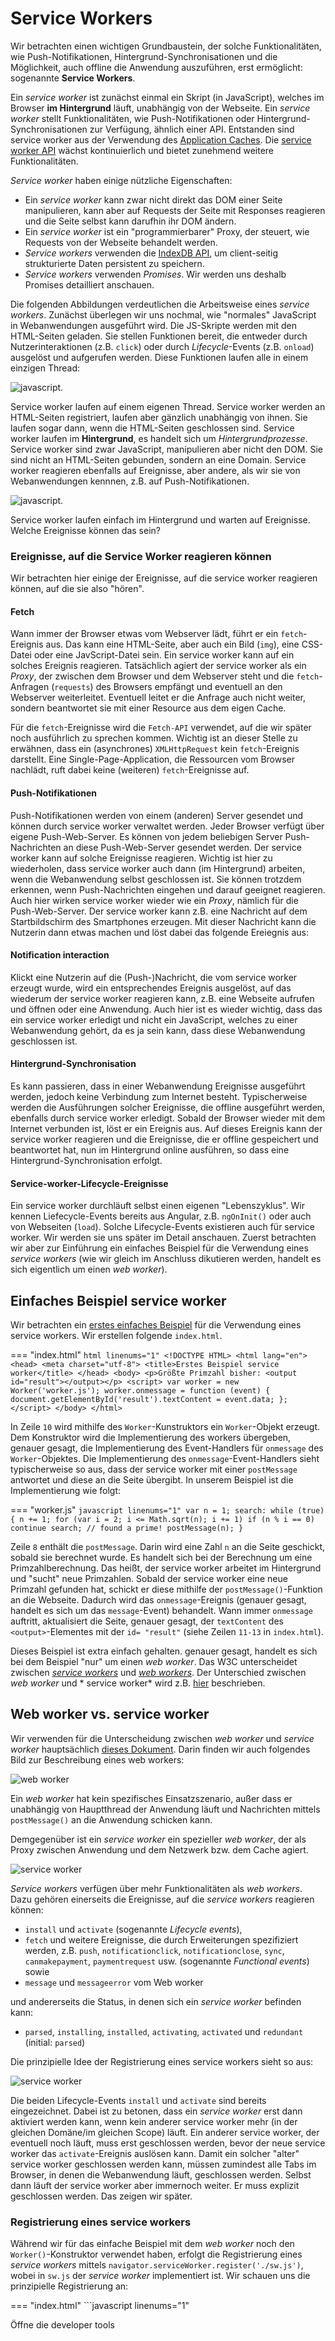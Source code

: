 # Service Workers

Wir betrachten einen wichtigen Grundbaustein, der solche Funktionalitäten, wie Push-Notifikationen, Hintergrund-Synchronisationen und die Möglichkeit, auch offline die Anwendung auszuführen, erst ermöglicht: sogenannte **Service Workers**.

Ein *service worker* ist zunächst einmal ein Skript (in JavaScript), welches im Browser **im Hintergrund** läuft, unabhängig von der Webseite. Ein *service worker* stellt Funktionalitäten, wie Push-Notifikationen oder Hintergrund-Synchronisationen zur Verfügung, ähnlich einer API. Entstanden sind service worker aus der Verwendung des [Application Caches](https://www.html5rocks.com/en/tutorials/appcache/beginner/). Die [service worker API](https://developer.mozilla.org/de/docs/Web/API/Service_Worker_API) wächst kontinuierlich und bietet zunehmend weitere Funktionalitäten. 

*Service worker* haben einige nützliche Eigenschaften:

- Ein *service worker* kann zwar nicht direkt das DOM einer Seite manipulieren, kann aber auf Requests der Seite mit Responses reagieren und die Seite selbst kann darufhin ihr DOM ändern. 
- Ein *service worker* ist ein "programmierbarer" Proxy, der steuert, wie Requests von der Webseite behandelt werden.
- *Service workers* verwenden die [IndexDB API](https://developer.mozilla.org/en-US/docs/Web/API/IndexedDB_API), um client-seitig strukturierte Daten persistent zu speichern. 
- *Service workers* verwenden *Promises*. Wir werden uns deshalb Promises detailliert anschauen. 

Die folgenden Abbildungen verdeutlichen die Arbeitsweise eines *service workers*. Zunächst überlegen wir uns nochmal, wie "normales" JavaScript in Webanwendungen ausgeführt wird. Die JS-Skripte werden mit den HTML-Seiten geladen. Sie stellen Funktionen bereit, die entweder durch Nutzerinteraktionen (z.B. `click`) oder durch *Lifecycle*-Events (z.B. `onload`) ausgelöst und aufgerufen werden. Diese Funktionen laufen alle in einem einzigen Thread:

![javascript](./files/19_serviceworker.png). 

Service worker laufen auf einem eigenen Thread. Service worker werden an HTML-Seiten registriert, laufen aber gänzlich unabhängig von ihnen. Sie laufen sogar dann, wenn die HTML-Seiten geschlossen sind. Service worker laufen im **Hintergrund**, es handelt sich um *Hintergrundprozesse*. Service worker sind zwar JavaScript, manipulieren aber nicht den DOM. Sie sind nicht an HTML-Seiten gebunden, sondern an eine Domain. Service worker reagieren ebenfalls auf Ereignisse, aber andere, als wir sie von Webanwendungen kennnen, z.B. auf Push-Notifikationen. 

![javascript](./files/20_serviceworker.png). 

Service worker laufen einfach im Hintergrund und warten auf Ereignisse. Welche Ereignisse können das sein?

### Ereignisse, auf die Service Worker reagieren können

Wir betrachten hier einige der Ereignisse, auf die service worker reagieren können, auf die sie also "hören". 

#### Fetch

Wann immer der Browser etwas vom Webserver lädt, führt er ein `fetch`-Ereignis aus. Das kann eine HTML-Seite, aber auch ein Bild (`img`), eine CSS-Datei oder eine JavScript-Datei sein. Ein service worker kann auf ein solches Ereignis reagieren. Tatsächlich agiert der service worker als ein *Proxy*, der zwischen dem Browser und dem Webserver steht und die `fetch`-Anfragen (`requests`) des Browsers empfängt und eventuell an den Webserver weiterleitet. Eventuell leitet er die Anfrage auch nicht weiter, sondern beantwortet sie mit einer Resource aus dem eigen Cache. 

Für die `fetch`-Ereignisse wird die `Fetch-API` verwendet, auf die wir später noch ausführlich zu sprechen kommen. Wichtig ist an dieser Stelle zu erwähnen, dass ein (asynchrones) `XMLHttpRequest` kein `fetch`-Ereignis darstellt. Eine Single-Page-Application, die Ressourcen vom Browser nachlädt, ruft dabei keine (weiteren) `fetch`-Ereignisse auf. 

#### Push-Notifikationen

Push-Notifikationen werden von einem (anderen) Server gesendet und können durch service worker verwaltet werden. Jeder Browser verfügt über eigene Push-Web-Server. Es können von jedem beliebigen Server Push-Nachrichten an diese Push-Web-Server gesendet werden. Der service worker kann auf solche Ereignisse reagieren. Wichtig ist hier zu wiederholen, dass service worker auch dann (im Hintergrund) arbeiten, wenn die Webanwendung selbst geschlossen ist. Sie können trotzdem erkennen, wenn Push-Nachrichten eingehen und darauf geeignet reagieren. Auch hier wirken service worker wieder wie ein *Proxy*, nämlich für die Push-Web-Server. Der service worker kann z.B. eine Nachricht auf dem Startbildschirm des Smartphones erzeugen. Mit dieser Nachricht kann die Nutzerin dann etwas machen und löst dabei das folgende Ereiegnis aus:

#### Notification interaction

Klickt eine Nutzerin auf die (Push-)Nachricht, die vom service worker erzeugt wurde, wird ein entsprechendes Ereignis ausgelöst, auf das wiederum der service worker reagieren kann, z.B. eine Webseite aufrufen und öffnen oder eine Anwendung. Auch hier ist es wieder wichtig, dass das ein service worker erledigt und nicht ein JavaScript, welches zu einer Webanwendung gehört, da es ja sein kann, dass diese Webanwendung geschlossen ist.

#### Hintergrund-Synchronisation

Es kann passieren, dass in einer Webanwendung Ereignisse ausgeführt werden, jedoch keine Verbindung zum Internet besteht. Typischerweise werden die Ausführungen solcher Ereignisse, die offline ausgeführt werden, ebenfalls durch service worker erledigt. Sobald der Browser wieder mit dem Internet verbunden ist, löst er ein Ereignis aus. Auf dieses Ereignis kann der service worker reagieren und die Ereignisse, die er offline gespeichert und beantwortet hat, nun im Hintergrund online ausführen, so dass eine Hintergrund-Synchronisation erfolgt. 

#### Service-worker-Lifecycle-Ereignisse

Ein service worker durchläuft selbst einen eigenen "Lebenszyklus". Wir kennen Liefecycle-Events bereits aus Angular, z.B. `ngOnInit()` oder auch von Webseiten (`load`). Solche Lifecycle-Events existieren auch für service worker. Wir werden sie uns später im Detail anschauen. Zuerst betrachten wir aber zur Einführung ein einfaches Beispiel für die Verwendung eines *service workers* (wie wir gleich im Anschluss dikutieren werden, handelt es sich eigentlich um einen *web worker*). 

## Einfaches Beispiel service worker

Wir betrachten ein [erstes einfaches Beispiel](https://html.spec.whatwg.org/multipage/workers.html#a-background-number-crunching-worker) für die Verwendung eines service workers. Wir erstellen folgende `index.html`. 

=== "index.html"
	```html linenums="1"
	<!DOCTYPE HTML>
	<html lang="en">
	<head>
	    <meta charset="utf-8">
	    <title>Erstes Beispiel service worker</title>
	</head>
	<body>
	<p>Größte Primzahl bisher: <output id="result"></output></p>
	<script>
	    var worker = new Worker('worker.js');
	    worker.onmessage = function (event) {
	        document.getElementById('result').textContent = event.data;
	    };
	</script>
	</body>
	</html>
	```

In Zeile `10` wird mithilfe des `Worker`-Kunstruktors ein `Worker`-Objekt erzeugt. Dem Konstruktor wird die Implementierung des workers übergeben, genauer gesagt, die Implementierung des Event-Handlers für `onmessage` des `Worker`-Objektes. Die Implementierung des `onmessage`-Event-Handlers sieht typischerweise so aus, dass der service worker mit einer `postMessage` antwortet und diese an die Seite übergibt. In unserem Beispiel ist die Implementierung wie folgt: 

=== "worker.js"
	```javascript linenums="1"
	var n = 1;
	search: while (true) {
	    n += 1;
	    for (var i = 2; i <= Math.sqrt(n); i += 1)
	        if (n % i == 0)
	            continue search;
	    // found a prime!
	    postMessage(n);
	}
	```

Zeile `8` enthält die `postMessage`. Darin wird eine Zahl `n` an die Seite geschickt, sobald sie berechnet wurde. Es handelt sich bei der Berechnung um eine Primzahlberechnung. Das heißt, der service worker arbeitet im Hintergrund und "sucht" neue Primzahlen. Sobald der service worker eine neue Primzahl gefunden hat, schickt er diese mithilfe der `postMessage()`-Funktion an die Webseite. Dadurch wird das `onmessage`-Ereignis (genauer gesagt, handelt es sich um das `message`-Event) behandelt. Wann immer `onmessage` auftritt, aktualisiert die Seite, genauer gesagt, der `textContent` des `<output>`-Elementes mit der `id= "result"` (siehe Zeilen `11-13` in `index.html`). 

Dieses Beispiel ist extra einfach gehalten. genauer gesagt, handelt es sich bei dem Beispiel "nur" um einen *web worker*. Das W3C unterscheidet zwischen [*service workers*](https://www.w3.org/TR/service-workers/) und [*web workers*](https://html.spec.whatwg.org/multipage/workers.html#workers). Der Unterschied zwischen *web worker* und * service worker* wird z.B. [hier](https://bitsofco.de/web-workers-vs-service-workers-vs-worklets/) beschrieben. 

## Web worker vs. service worker

Wir verwenden für die Unterscheidung zwischen *web worker* und *service worker*  hauptsächlich [dieses Dokument](https://bitsofco.de/web-workers-vs-service-workers-vs-worklets/). Darin finden wir auch folgendes Bild zur Beschreibung eines web workers:

![web worker](./files/03_webworker.png)

Ein *web worker* hat kein spezifisches Einsatzszenario, außer dass er unabhängig von Hauptthread der Anwendung läuft und Nachrichten mittels `postMessage()` an die Anwendung schicken kann. 

Demgegenüber ist ein *service worker* ein spezieller *web worker*, der als Proxy zwischen Anwendung und dem Netzwerk bzw. dem Cache agiert. 

![service worker](./files/04_serviceworker.png)

*Service workers* verfügen über mehr Funktionalitäten als *web workers*. Dazu gehören einerseits die Ereignisse, auf die *service workers* reagieren können:

- `install` und `activate` (sogenannte *Lifecycle events*),
- `fetch` und weitere Ereignisse, die durch Erweiterungen spezifiziert werden, z.B. `push`, `notificationclick`, `notificationclose`, `sync`, `canmakepayment`, `paymentrequest` usw. (sogenannte *Functional events*) sowie
- `message` und `messageerror` vom Web worker

und andererseits die Status, in denen sich ein *service worker* befinden kann:

- `parsed`, `installing`, `installed`, `activating`, `activated` und `redundant` (initial: `parsed`)

Die prinzipielle Idee der Registrierung eines service workers sieht so aus:

![service worker](./files/21_serviceworker.png)

Die beiden Lifecycle-Events `install` und `activate` sind bereits eingezeichnet. Dabei ist zu betonen, dass ein *service worker*  erst dann aktiviert werden kann, wenn kein anderer service worker mehr (in der gleichen Domäne/im gleichen Scope) läuft. Ein anderer service worker, der eventuell noch läuft, muss erst geschlossen werden, bevor der neue service worker das `activate`-Ereignis auslösen kann. Damit ein solcher "alter" service worker geschlossen werden kann, müssen zumindest alle Tabs im Browser, in denen die Webanwendung läuft, geschlossen werden. Selbst dann läuft der service worker aber immernoch weiter. Er muss explizit geschlossen werden. Das zeigen wir später. 

### Registrierung eines service workers

Während wir für das einfache Beispiel mit dem *web worker* noch den `Worker()`-Konstruktor verwendet haben, erfolgt die Registrierung eines *service workers* mittels `navigator.serviceWorker.register('./sw.js')`, wobei in `sw.js` der *service worker* implementiert ist. Wir schauen uns die prinzipielle Registrierung an:

=== "index.html"
	```javascript linenums="1"
	<!DOCTYPE HTML>
	<html lang="en">
	<head>
	    <meta charset="utf-8">
	    <title>Erstes Beispiel service worker</title>
	</head>
	<body>
	<p>Öffne die developer tools</p>
	<script>
	    
	    if ('serviceWorker' in navigator) {
	        // Register a service worker hosted at the root of the
	        // site using the default scope.
	        navigator.serviceWorker.register('./sw.js').then(function(registration) {
	            console.log('Service worker registration succeeded:', registration);
	            console.log('Scope ist ' + registration.scope);
	            // At this point, you can optionally do something
	            // with registration. See https://developer.mozilla.org/en-US/docs/Web/API/ServiceWorkerRegistration
	        }).catch(function(error) {
	            console.log('Service worker registration failed:', error);
	        });

	        // Independent of the registration, let's also display
	        // information about whether the current page is controlled
	        // by an existing service worker, and when that
	        // controller changes.

	        // First, do a one-off check if there's currently a
	        // service worker in control.
	        if (navigator.serviceWorker.controller) {
	            console.log('This page is currently controlled by:', navigator.serviceWorker.controller);
	        }

	        // Then, register a handler to detect when a new or
	        // updated service worker takes control.
	        navigator.serviceWorker.oncontrollerchange = function() {
	            console.log('This page is now controlled by:', navigator.serviceWorker.controller);
	        };
	    } else {
	        console.log('Service workers are not supported.');
	    }
	</script>
	</body>
	</html>
	```

Wir haben hier die registrierung des *service workers* innerhalb des `<script>`-Elementes. Besser (und das werden wir später auch immer machen) ist die Erstellung einer eigenen `.js`-Datei dafür. 

Wenn wir die `Developer Tools` öffnen, sehen wir auf der `Console` folgende Ausgabe:

![devtools](./files/05_devtools.png)

Für diejenigen, für die das Registrierungs-Beispiel oben zu lang ist, hier die Version von [W3C](https://www.w3.org/TR/service-workers/#document-context):

```javascript linenums="1"
// scope defaults to the path the script sits in
// "/" in this example
navigator.serviceWorker.register("/serviceworker.js").then(registration => {
  console.log("success!");
  if (registration.installing) {
    registration.installing.postMessage("Howdy from your installing page.");
  }
}, err => {
  console.error("Installing the worker failed!", err);
});
```



### Registrierung eines service workers in HTW-Insta

Nun, da wir wissen, wie die Registrierung eines service workers prinzipiell funktioniert, fügen wir unserem `HTW-Insta`-Beispiel einen solchen hinzu. Den aktuellen Stand der Anwendung finden Sie unter [IKT-PWA-02](https://github.com/jfreiheit/IKT-PWA-02). Das ist die Version, in der bereits das Web-App-Manifest enthalten ist. 

Zunächst beachten wir noch einen besonderen Eintrag in der `package.json`:

=== "package.json"
	```json linenums="1" hl_lines="7"
	{
	  "name": "IKT-PWA-02",
	  "version": "1.0.0",
	  "description": "Grundgerüst einer PWA mit Web-App-Manifest",
	  "main": "index.js",
	  "scripts": {
	    "start": "http-server -c-1"
	  },
	  "keywords": ["pwa", "progressive", "web", "app", "ikt", "htw", "fiw"],
	  "author": "J. freiheit",
	  "license": "ISC",
	  "devDependencies": {
	    "http-server": "^14.1.0"
	  }
	}
	```

In Zeile `7` wird definiert, dass wir bei Aufruf des `npm start`-Befehls den Webserver `http-server` starten. Das Argument `-c-1` besagt, dass wir für diesen Server **nicht** den Browser-Cache verwenden wollen. Jede datei, die wir somit vom Webserver anfordern, wird somit auch tatsächlich neu geladen. Stattdessen wollen wir nämlich nur den Cache des service workers verwenden. 

Für unseren service worker erstellen wir uns im `public`-Ordner eine Datei `sw.js`. Da der service worker im `public`-Ordner angelegt wird, ist sein Scope unsere komplette Webanwendung. Wollten wir z.B. einen service worker, der nur für unsere Hilfe-Seiten zuständig ist, so hätten wir die Datei im `help`-Ordner erzeugt. 

Um unseren service worker zu registrieren, müssen wir ihn in alle unsere HTML-Seiten einbinden. Wir haben die `/public/index.html`-Datei und die `/public/help/index.html`. Dort könnten wir innerhalb des eines `<script>`-Elementes die Registrierung durchführen. Da wir aber bereits in beiden Dateien die Datei `public/src/js/app.js` einbinden, erledigen wir die Registrierung einfach dort. Dann ist sie nur an einer Stelle und wir müssen die HTML-Dateien nicht anpassen. In die `/public/src/js/app.js` schreiben wir nun Folgendes:

=== "/public/src/js/app.js"
	```javascript linenums="1" 
	if ('serviceWorker' in navigator) {
	    navigator.serviceWorker
	        .register('/sw.js')
	        .then(function() {
	            console.log('service worker registriert')
	        });
	}
	``` 

Starten unserer Anwendung und Aufruf im Browser ergibt die Ausgabe `service worker registriert` in der Konsole der DevTools. 

![service worker](./files/22_serviceworker.png)

Im Zusammenhang mit service workern gibt es folgendes zu beachten:

> service worker funktionieren nur mit https oder auf localhost!

Wundern Sie sich also nicht, wenn Ihr service worker nicht funktioniert, sobald Sie Ihre Anwendung auf einem Webserver ausführen, der `https` nicht unterstützt. Anleitungen, wie Sie einen Webserver für `https` konfigurieren, finden Sie z.B. [hier](https://letsencrypt.org/getting-started/). Schauen Sie ansonsten auch [hier](tools.md#https-fur-localhost) und [hier](tools.md#https-fur-webserver).

### Service worker: Life-Cycle-Ereignisse behandeln

Nun implementieren wir den service worker. Wir haben ihn bereits registriert, aber die Datei `sw.js` ist noch leer. Die grundlegende Idee eines service workers ist es, Ereignisse zu behandeln. Wir werden unserem service worker also eine Reihe von `addEventListener()`-Funktionen hinzufügen. Diese Funktion kennen wir bereits aus "normalem" JavaScript-Code. Dort haben häufig so etwas wie `addEventListener('click', function() { /* ... */ })` geschrieben. Das `click`-Ereignis hat aber keine Relevanz für service worker, da ein service worker keine Auswirkungen auf das DOM hat. Vielmehr reagiert ein service worker auf Ereignisse, die wir bereits [oben](#web-worker-vs-service-worker) beschrieben haben. Wir fügen unserem service worker Ereignisbehandlungen hinzu:

=== "/public/sw.js"
	```javascript linenums="1" 
	self.addEventListener('install', function(event) {
	    console.log('service worker --> installing ...', event);
	})

	self.addEventListener('activate', function(event) {
	    console.log('service worker --> activating ...', event);
	    return self.clients.claim();
	})
	``` 

Wir melden uns also an zwei Ereignisse an: an das `install`-Ereignis und das `activate`-Ereignis. Beide Ereignisse sind auch gut [hier](https://developers.google.com/web/fundamentals/primers/service-workers/lifecycle) beschrieben. Beide Ereignisbehandlungen sind zunächst einfache Ausgaben auf die Konsole.

Zwei Sachen sind noch erwähnenswert: erstens wird `self` verwendet, um auf den service worker zu referenzieren. Für Erläuterungen über den Unterschied von `this` und `self` können Sie sich z.B. [hier](https://stackoverflow.com/questions/16875767/difference-between-this-and-self-in-javascript/) informieren. Grundsätzlich ist es so, dass mit `self` auf den gesamten Scope referenziert wird. In Webanwendungen ist der Scope häufig `window`, hier ist es aber die Domain, die den Scope des service workers beschreibt. Wir referenzieren also nicht auf den service worker selbst, sondern auf seinen Scope. 

Die zweite erwähnenswerte Sache steht in Zeile `7`. Wenn ein service worker registriert ist, dann "kontrolliert" er nicht automatisch alle Webseiten in seiner Domain. Erst durch das Neuladen dieser Seiten gelangen sie unter seine Kontrolle. Mithilfe der `claim()`-Funktion aus dem Interface `Clients` übernimmt der service worker die Kontrolle aber sofort, d.h. ohne ein Neuladen der Site. Einzige Ausnahme ist die Seite, die aktuell im Browser gezeigt wird. Für diese muss tatsächlich ein Reload durchgeführt werden. Weitere Informationen dazu finden Sie auch [hier](https://developers.google.com/web/fundamentals/primers/service-workers/lifecycle).

Wenn wir die Anwendung nun starten und dann im Browser aufrufen, erhalten wir folgende Ausgabe auf der Konsole:

![service worker](./files/23_serviceworker.png)

Wir sehen, dass das `install`-Ereignis ausgelöst wurde, aber offensichtlich nicht das `activate`-Ereignis. Warum wurde das `activate`-Ereignis nicht ausgelöst? Darum kümmern wir uns im folgenden Abschnitt.

Noch eine kurze Bemerkung zur Reihenfolge der Ausgaben auf der Konsole. Auf der Konsole haben wir folgende Ausgaben:

```bash
service worker registriert
service worker --> installing ...
```

Das verwundert wahrscheinlich, weil das `install`-Event ausgelöst wird, bevor der service worker (existiert und) registriert werden kann. Also müssten die Ausgaben eigentlich in der anderen Reihenfolge erscheinen. Wir erinnern uns (siehe zweite Abbildung ganz oben in diesem Kapitel): der service worker läuft auf einem anderen Thread, als das "normale" JavaScript unserer Webanwendung. Also laufen `app.js` und `sw.js` auf verschiedenen Threads. In welchem dieser beiden Threads nun zuerst eine Ausgabe erfolgt, hängt von vielen verschiedenen Faktoren ab, lässt sich aber auch nicht beeinflussen. Dieses Mal war es so, dass der `app.js`-Thread schneller mit der Ausgabe war, als der `sw.js`-Thread. Das kann beim nächsten Mal schon anders sein. Wichtig ist, dass wir wissen, dass diese beiden Threads gänzlich nebenläufig und unabhängig voneinander laufen. Sollten sich dabei Ausgaben "überholen", dann ist das kein Bug, sondern ein Feature. 

#### Service worker aktualisieren und aktivieren

Warum wurde das `activate`-Ereignis nicht ausgelöst? Dazu werfen wir einen Blick in unsere DevTools. Wir wählen den Reiter `Application` und dann im linken Menü unter `Application` den Menüpunkt `Service Woorkers`:

![service worker](./files/24_serviceworker.png)

Wir sehen, dass der service worker im Status des Aktivierens ist, aber noch darauf wartet, aktiviert zu sein (`waiting to activate`). Hierzu ist es wichtig zu wissen:

- solange Sie im Browser (mindestens) einen Tab mit Ihrer Webanwendung offen haben, wird ein neuer service worker zwar installiert und registriert, aber nicht aktiviert,
- das liegt daran, dass die offene Seite eventuell noch mit einem alten service worker kommuniziert (evtl. hat der alte service worker noch etwas im Cache, das mit der Webanwendung synchronisiert werden müsste).

Wenn wir den Tab mit unserer Anwendung schließen und ihn erneut öffnen, dann sehen wir: 

![service worker](./files/25_serviceworker.png)

Es wurden also sowohl das `install`- als auch das `activate`-Ereignis ausgelöst. Auf der Konsole erscheint entsprechend:

![service worker](./files/26_serviceworker.png)

> Wenn Sie Ihren service worker aktualisiert haben, müssen Sie alle Tabs Ihrer Webanwendung schließen und erneut öffnen, um den neuen service worker zu aktivieren!

Beherzigen Sie die obige Ausgabe. Es kann Ihnen sehr viel Implementierungskummer bereiten, wenn Sie es nicht tun. Sie verändern Ihren Code im service worker, aber die Änderungen sind nicht wirksam? Dann haben Sie vielleicht nur ein Reload Ihrer Webanwendung durchgeführt - das reicht aber für den aktualisierten service worker **nicht**!

Aber zum Glück bieten die DevTools Hilfe, so dass Sie während der Entwicklung doch nicht immer den Tab schließen und neu öffnen müssen. Betrachten wir nochmals die folgende Abbildung: 

![service worker](./files/24_serviceworker.png)

Sie haben drei Möglichkeiten, den service zu aktivieren:

1. Markieren Sie die Checkbox links neben `Update on reload`. Dann wird durch das Reload Ihrer Webanwendung der aktualisierte service worker aktiviert. 
2. Klicken Sie auf den Link `Update` oder
3. Klicken Sie auf den Link `skipWaiting`. 

Mit einem der drei Hilfen oben vermeiden Sie das Schließen und Neuöffnen des Tabs und der Webanwendung. Am einfachsten ist die erste Variante. Dann müssen Sie nur noch Reloaden und ansonsten weiter gar nichts machen. 

#### Arrow-Notation verwenden

Wenn wir uns die Implementierung des service workers anschauen, dann sehen wir, dass wir etwas "old school" unterwegs sind, also so ca. 2017 ;-). Wir sollten anstelle der `function()`-Notation lieber die `Arrow`-Notation verwenden, um ein bisschen mehr up-to-date zu sein ;-). Unsere service worker Implementierung sieht dann so aus:

=== "/public/src/sw.js"
	```javascript linenums="1" 
	self.addEventListener('install', event => {
	    console.log('service worker --> installing ...', event);
	})

	self.addEventListener('activate', event => {
	    console.log('service worker --> activating ...', event);
	    return self.clients.claim();
	})
	``` 

Die neuere Notation ändert an der Funktionalität natürlich nichts. 


### Service worker: andere Ereignisse behandeln

Bis jetzt haben wir nur Life-Cycle-Events behandelt. Jetzt schauen wir uns einmal das `fetch`-Ereignis an. [Wir wissen bereits](#fetch), dass das `fetch`-Ereignis immer dann ausgelöst wird, wenn etwas vom Webserver geladen wird, wenn also CSS-Dateien oder ein Bild oder JavaScript-Dateien geladen werden. Wir behandeln ein solches Ereignis wiederum mit einer einfachen Konsolen-Ausgabe:

=== "/public/src/sw.js"
	```javascript linenums="1" hl_lines="10-12"
	self.addEventListener('install', event => {
	    console.log('service worker --> installing ...', event);
	})

	self.addEventListener('activate', event => {
	    console.log('service worker --> activating ...', event);
	    return self.clients.claim();
	})

	self.addEventListener('fetch', event => {
	    console.log('service worker --> fetching ...', event);
	})
	``` 

Falls wir in den DevTools unter `Application`-->`Application`-->`Service Workers` das Häkchen bei `Update on Reload` gesetzt hatten, müssen wir tatsächlich nur ein Reload der Webanwendung durchführen und wir sehen auf der Konsole, dass das `fetch`-Event selbst für unsere bis jetzt sehr kleine Anwendung recht häufig aufgerufen wird:

![service worker](./files/27_serviceworker.png)

Wenn Sie in die jeweiligen `FetchEvent`-Objekte hineinklicken, welche Ressourcen jeweils per `GET` vom Webserver geladen werden. 

### Anwendung mit einem Android-Gerät verbinden

Ich kann es leider (bis jetzt noch) nicht ausprobieren, aber [hier](https://developers.google.com/web/tools/chrome-devtools/remote-debugging/) ist beschrieben, wie Sie die Anwendung auf einem Android-Gerät aufrufen können. Nun, da wir service worker verwenden, sollte es funktionieren. Das [hier](https://web.dev/customize-install/) mag auch hilfreich sein.


### Anwendung auf Ihrem iPhone aufrufen

Um die Anwendung auf Ihrem iPhone aufzurufen, müssen Sie sich zunächst nur anschauen, was im Terminal ausgegeben wird, nachdem Sie `npm start` aufgerufen haben:

```bash
Starting up http-server, serving ./public
Available on:
	http://127.0.0.1:8080
	htpp://192.168.1.24:8080
Hit CTRL-C to stop the server
```

Rufen Sie in Ihrem iPhone einen Browser auf (z.B. Safari oder Chrome) und geben dort di ezweite der beiden URLs ein (also `htpp://192.168.1.24:8080`). Die Anwendung wird ausgeführt. iOS unterstützt aber leider (noch) nicht, dass Sie ein Start-Icon dafür auf den Startbildschirm ablegen. 




